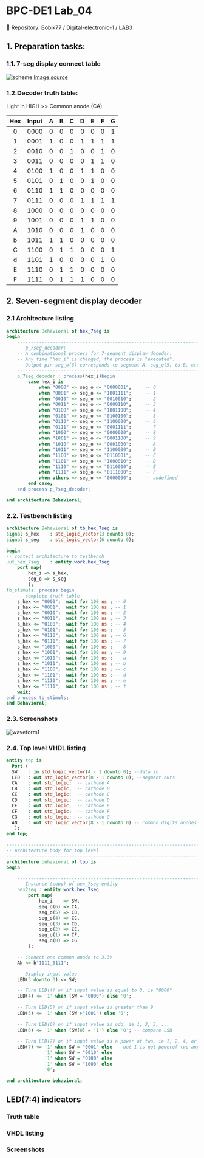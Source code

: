 # BPC-DE1 Lab_04
:paperclip: Repository:
[Bobik77](https://github.com/Bobik77) 
/
[Digital-electronic-1](https://github.com/Bobik77/Digital-electronics-1) 
/
[LAB3](https://github.com/Bobik77/Digital-electronics-1/tree/main/LAB_04)
## 1. Preparation tasks:
### 1.1. 7-seg display connect table
![scheme](img/sw_led_scheme.png)
[Image source](https://reference.digilentinc.com/_media/reference/programmable-logic/nexys-a7/n4r.png?cache=) 

### 1.2.Decoder truth table:
Light in HIGH >> Common anode (CA)

| **Hex** | **Input** | **A** | **B** | **C** | **D** | **E** | **F** | **G** |
| :-: | :-: | :-: | :-: | :-: | :-: | :-: | :-: | :-: |
| 0 | 0000 | 0 | 0 | 0 | 0 | 0 | 0 | 1 |
| 1 | 0001 | 1 | 0 | 0 | 1 | 1 | 1 | 1 |
| 2 | 0010 | 0 | 0 | 1 | 0 | 0 | 1 | 0 |
| 3 | 0011 | 0 | 0 | 0 | 0 | 1 | 1 | 0 |
| 4 | 0100 | 1 | 0 | 0 | 1 | 1 | 0 | 0 |
| 5 | 0101 | 0 | 1 | 0 | 0 | 1 | 0 | 0 |
| 6 | 0110 | 1 | 1 | 0 | 0 | 0 | 0 | 0 |
| 7 | 0111 | 0 | 0 | 0 | 1 | 1 | 1 | 1 |
| 8 | 1000 | 0 | 0 | 0 | 0 | 0 | 0 | 0 |
| 9 | 1001 | 0 | 0 | 0 | 1 | 1 | 0 | 0 |
| A | 1010 | 0 | 0 | 0 | 1 | 0 | 0 | 0 |
| b | 1011 | 1 | 1 | 0 | 0 | 0 | 0 | 0 |
| C | 1100 | 0 | 1 | 1 | 0 | 0 | 0 | 1 |
| d | 1101 | 1 | 0 | 0 | 0 | 0 | 1 | 0 |
| E | 1110 | 0 | 1 | 1 | 0 | 0 | 0 | 0 |
| F | 1111 | 0 | 1 | 1 | 1 | 0 | 0 | 0 |

## 2. Seven-segment display decoder
### 2.1 Architecture listing
```vhdl
architecture Behavioral of hex_7seg is
begin
    --------------------------------------------------------------------
    -- p_7seg_decoder:
    -- A combinational process for 7-segment display decoder. 
    -- Any time "hex_i" is changed, the process is "executed".
    -- Output pin seg_o(6) corresponds to segment A, seg_o(5) to B, etc.
    --------------------------------------------------------------------
    p_7seg_decoder : process(hex_i)begin
        case hex_i is
            when "0000" => seg_o <= "0000001";     -- 0
            when "0001" => seg_o <= "1001111";     -- 1
            when "0010" => seg_o <= "0010010";     -- 2
            when "0011" => seg_o <= "0000110";     -- 3
            when "0100" => seg_o <= "1001100";     -- 4
            when "0101" => seg_o <= "0100100";     -- 5
            when "0110" => seg_o <= "1100000";     -- 6
            when "0111" => seg_o <= "0001111";     -- 7
            when "1000" => seg_o <= "0000000";     -- 8
            when "1001" => seg_o <= "0001100";     -- 9
            when "1010" => seg_o <= "0001000";     -- A
            when "1011" => seg_o <= "1100000";     -- B
            when "1100" => seg_o <= "0110001";     -- C
            when "1101" => seg_o <= "1000010";     -- D
            when "1110" => seg_o <= "0110000";     -- E
            when "1111" => seg_o <= "0111000";     -- F
            when others => seg_o <= "0000000";     -- undefined
        end case;
    end process p_7seg_decoder;

end architecture Behavioral;
```
### 2.2. Testbench listing
```vhdl
architecture Behavioral of tb_hex_7seg is
signal s_hex    : std_logic_vector(3 downto 0);
signal s_seg    : std_logic_vector(6 downto 0);

begin
-- contect architecture to testbench
uut_hex_7seg    : entity work.hex_7seg 
    port map(
        hex_i => s_hex,
        seg_o => s_seg
        );
tb_stimuls: process begin
    -- complete truth table
    s_hex <= "0000";  wait for 100 ns ; -- 0
    s_hex <= "0001";  wait for 100 ns ; -- 1
    s_hex <= "0010";  wait for 100 ns ; -- 2
    s_hex <= "0011";  wait for 100 ns ; -- 3
    s_hex <= "0100";  wait for 100 ns ; -- 4
    s_hex <= "0101";  wait for 100 ns ; -- 5
    s_hex <= "0110";  wait for 100 ns ; -- 6
    s_hex <= "0111";  wait for 100 ns ; -- 7
    s_hex <= "1000";  wait for 100 ns ; -- 8
    s_hex <= "1001";  wait for 100 ns ; -- 9
    s_hex <= "1010";  wait for 100 ns ; -- a
    s_hex <= "1011";  wait for 100 ns ; -- b
    s_hex <= "1100";  wait for 100 ns ; -- c
    s_hex <= "1101";  wait for 100 ns ; -- d
    s_hex <= "1110";  wait for 100 ns ; -- e
    s_hex <= "1111";  wait for 100 ns ; -- f
    wait;
end process tb_stimuls;
end Behavioral;
```
### 2.3. Screenshots
![waveform1](img/waveform1.png)
### 2.4. Top level VHDL listing
```vhdl
entity top is
  Port (
  SW    : in std_logic_vector(4 - 1 downto 0); --data in
  LED   : out std_logic_vector(8 - 1 downto 0); --segment outs
  CA    : out std_logic;  -- cathode A
  CB    : out std_logic;  -- cathode B
  CC    : out std_logic;  -- cathode C
  CD    : out std_logic;  -- cathode D
  CE    : out std_logic;  -- cathode E
  CF    : out std_logic;  -- cathode F
  CG    : out std_logic;  -- cathode G
  AN    : out std_logic_vector(8 - 1 downto 0) -- common digits anodes
   );
end top;

------------------------------------------------------------------------
-- Architecture body for top level
------------------------------------------------------------------------
architecture behavioral of top is
begin

    --------------------------------------------------------------------
    -- Instance (copy) of hex_7seg entity
    hex2seg : entity work.hex_7seg
        port map(
            hex_i    => SW,
            seg_o(6) => CA,
            seg_o(5) => CB,
            seg_o(4) => CC,            
            seg_o(3) => CD,
            seg_o(2) => CE,
            seg_o(1) => CF,
            seg_o(0) => CG
        );

    -- Connect one common anode to 3.3V
    AN <= b"1111_0111";

    -- Display input value
    LED(3 downto 0) <= SW;

    -- Turn LED(4) on if input value is equal to 0, ie "0000"
    LED(4) <= '1' when (SW = "0000") else '0'; 
    
    -- Turn LED(5) on if input value is greater than 9
    LED(5) <= '1' when (SW >"1001") else '0';
    
    -- Turn LED(6) on if input value is odd, ie 1, 3, 5, ...
    LED(6) <= '1' when (SW(0) = '1') else '0'; -- compare LSB 
    
    -- Turn LED(7) on if input value is a power of two, ie 1, 2, 4, or 8
    LED(7) <= '1' when SW = "0001" else -- but 1 is not powerof two anyway
              '1' when SW = "0010" else
              '1' when SW = "0100" else
              '1' when SW = "1000" else
              '0';

end architecture behavioral;
```
## LED(7:4) indicators
### Truth table
### VHDL listing
### Screenshots
